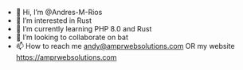 - 👋 Hi, I’m @Andres-M-Rios
- 👀 I’m interested in Rust
- 🌱 I’m currently learning PHP 8.0 and Rust
- 💞️ I’m looking to collaborate on bat
- 📫 How to reach me andy@amprwebsolutions.com OR my website https://amprwebsolutions.com

<!---
Andres-M-Rios/Andres-M-Rios is a ✨ special ✨ repository because its `README.md` (this file) appears on your GitHub profile.
You can click the Preview link to take a look at your changes.
--->

